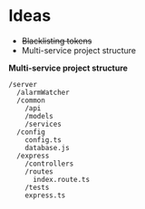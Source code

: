 # Ideas

* ~~Blacklisting tokens~~
* Multi-service project structure


**Multi-service project structure**
```
/server
  /alarmWatcher
  /common
    /api
    /models
    /services
  /config
    config.ts
    database.js
  /express
    /controllers
    /routes
      index.route.ts
    /tests
    express.ts
```
